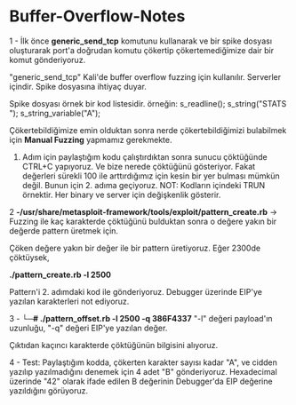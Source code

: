 # Buffer-Overflow-Notes
1 -  İlk önce <b>generic_send_tcp</b> komutunu kullanarak ve bir spike dosyası oluşturarak port'a doğrudan komutu çökertip çökertemediğimize dair bir komut gönderiyoruz.

"generic_send_tcp" Kali'de buffer overflow fuzzing için kullanılır. Serverler içindir. Spike dosyasına ihtiyaç duyar. 

Spike dosyası örnek bir kod listesidir.
örneğin:
s_readline();
s_string("STATS ");
s_string_variable("A");

Çökertebildiğimize emin olduktan sonra nerde çökertebildiğimizi bulabilmek için <b>Manual Fuzzing</b> yapmamız gerekmekte.
1. Adım için paylaştığım kodu çalıştırdıktan sonra sunucu çöktüğünde CTRL+C yapıyoruz. Ve bize nerede çöktüğünü gösteriyor. Fakat değerleri sürekli 100 ile arttırdığımız için kesin bir yer bulması mümkün değil. Bunun için 2. adıma geçiyoruz.
NOT: Kodların içindeki TRUN örnektir. Her binary ve server için değişkenlik gösterir.

2 <b>-/usr/share/metasploit-framework/tools/exploit/pattern_create.rb</b> -> Fuzzing ile kaç karakterde çöktüğünü bulduktan sonra o değere yakın bir değerde pattern üretmek için.

Çöken değere yakın bir değer ile bir pattern üretiyoruz.  Eğer 2300de çöktüysek,

<b>./pattern_create.rb -l 2500</b>

Pattern'i 2. adımdaki kod ile gönderiyoruz.  Debugger üzerinde EIP'ye yazılan karakterleri not ediyoruz.

3 - <b>└─# ./pattern_offset.rb -l 2500 -q 386F4337</b>
"-l" değeri payload'ın uzunluğu, "-q" değeri EIP'ye yazılan değer.

Çıktıdan kaçıncı karakterde  çöktüğünün bilgisini alıyoruz.

4 - Test: Paylaştığım kodda, çökerten karakter sayısı kadar "A", ve cidden yazılıp yazılmadığını denemek için 4 adet "B" gönderiyoruz. Hexadecimal üzerinde "42" olarak ifade edilen B değerinin Debugger'da EIP değerine yazıldığını görüyoruz.
